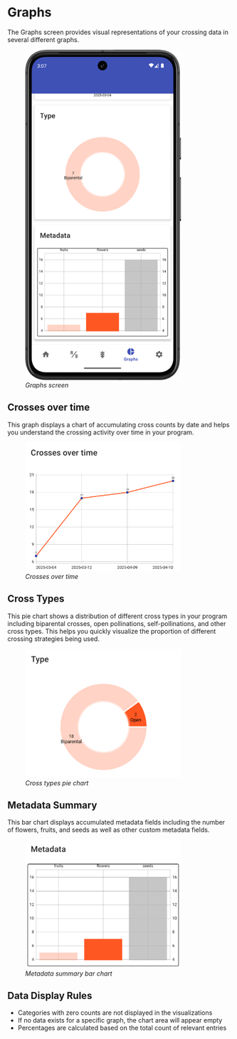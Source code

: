 <link rel="stylesheet" type="text/css" href="_styles/styles.css">

# Graphs

The Graphs screen provides visual representations of your crossing data in several different graphs.

<figure class="image">
    <img class="screenshot" src="_static/images/graphs.png" width="350px">
    <figcaption class="screenshot-caption"><i>Graphs screen</i></figcaption>
</figure>

## Crosses over time

This graph displays a chart of accumulating cross counts by date and helps you understand the crossing activity over time in your program.

<figure class="image">
    <img class="screenshot" src="_static/images/time_chart.png" width="350px">
    <figcaption class="screenshot-caption"><i>Crosses over time</i></figcaption>
</figure>

## Cross Types

This pie chart shows a distribution of different cross types in your program including biparental crosses, open pollinations, self-pollinations, and other cross types.
This helps you quickly visualize the proportion of different crossing strategies being used.

<figure class="image">
    <img class="screenshot" src="_static/images/type_chart.png" width="350px">
    <figcaption class="screenshot-caption"><i>Cross types pie chart</i></figcaption>
</figure>

## Metadata Summary

This bar chart displays accumulated metadata fields including the number of flowers, fruits, and seeds as well as other custom metadata fields.

<figure class="image">
    <img class="screenshot" src="_static/images/metadata_chart.png" width="350px">
    <figcaption class="screenshot-caption"><i>Metadata summary bar chart</i></figcaption>
</figure>

## Data Display Rules

- Categories with zero counts are not displayed in the visualizations
- If no data exists for a specific graph, the chart area will appear empty
- Percentages are calculated based on the total count of relevant entries